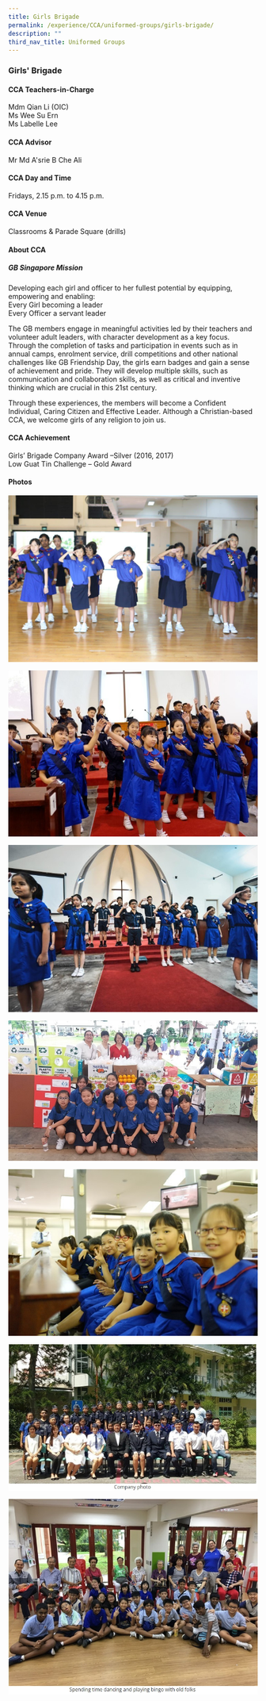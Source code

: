 ```yaml
---
title: Girls Brigade
permalink: /experience/CCA/uniformed-groups/girls-brigade/
description: ""
third_nav_title: Uniformed Groups
---
```




### **Girls' Brigade**

#### **CCA Teachers-in-Charge**
Mdm Qian Li (OIC)  <br>
Ms Wee Su Ern  <br>
Ms Labelle Lee

#### **CCA Advisor**
Mr Md A'srie B Che Ali

#### **CCA Day and Time**
Fridays, 2.15 p.m. to 4.15 p.m.

#### **CCA Venue**
Classrooms & Parade Square (drills)

#### **About CCA**
##### **GB Singapore Mission**
Developing each girl and officer to her fullest potential by equipping, empowering and enabling:<br>
Every Girl becoming a leader<br>
Every Officer a servant leader

The GB members engage in meaningful activities led by their teachers and volunteer adult leaders, with character development as a key focus. Through the completion of tasks and participation in events such as in annual camps, enrolment service, drill competitions and other national challenges like GB Friendship Day, the girls earn badges and gain a sense of achievement and pride. They will develop multiple skills, such as communication and collaboration skills, as well as critical and inventive thinking which are crucial in this 21st century.

Through these experiences, the members will become a Confident Individual, Caring Citizen and Effective Leader. Although a Christian-based CCA, we welcome girls of any religion to join us.

#### **CCA Achievement**
Girls’ Brigade Company Award –Silver (2016, 2017)<br>
Low Guat Tin Challenge – Gold Award

#### **Photos**

![](/images/gb%201.jpg)

![](/images/gb%202.jpg)

![](/images/gb%203.jpg)

![](/images/gb%204.jpg)

![](/images/gb%205.jpg)

![](/images/gb%206.jpg)

![](/images/gb%207.jpg)